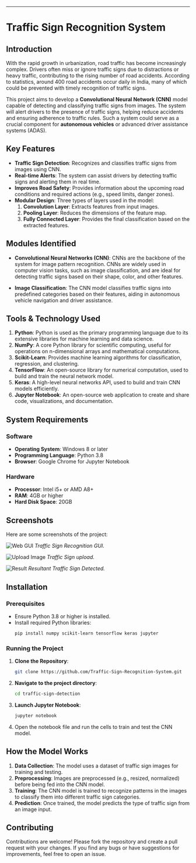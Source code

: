 ---
# Traffic Sign Recognition System

## Introduction

With the rapid growth in urbanization, road traffic has become increasingly complex. Drivers often miss or ignore traffic signs due to distractions or heavy traffic, contributing to the rising number of road accidents. According to statistics, around 400 road accidents occur daily in India, many of which could be prevented with timely recognition of traffic signs.

This project aims to develop a **Convolutional Neural Network (CNN)** model capable of detecting and classifying traffic signs from images. The system will alert drivers to the presence of traffic signs, helping reduce accidents and ensuring adherence to traffic rules. Such a system could serve as a crucial component for **autonomous vehicles** or advanced driver assistance systems (ADAS).

## Key Features

- **Traffic Sign Detection**: Recognizes and classifies traffic signs from images using CNN.
- **Real-time Alerts**: The system can assist drivers by detecting traffic signs and alerting them in real time.
- **Improves Road Safety**: Provides information about the upcoming road conditions and required actions (e.g., speed limits, danger zones).
- **Modular Design**: Three types of layers used in the model:
  1. **Convolution Layer**: Extracts features from input images.
  2. **Pooling Layer**: Reduces the dimensions of the feature map.
  3. **Fully Connected Layer**: Provides the final classification based on the extracted features.

## Modules Identified

- **Convolutional Neural Networks (CNN)**: 
  CNNs are the backbone of the system for image pattern recognition. CNNs are widely used in computer vision tasks, such as image classification, and are ideal for detecting traffic signs based on their shape, color, and other features.

- **Image Classification**:
  The CNN model classifies traffic signs into predefined categories based on their features, aiding in autonomous vehicle navigation and driver assistance.

## Tools & Technology Used

1. **Python**: Python is used as the primary programming language due to its extensive libraries for machine learning and data science.
2. **NumPy**: A core Python library for scientific computing, useful for operations on n-dimensional arrays and mathematical computations.
3. **Scikit-Learn**: Provides machine learning algorithms for classification, regression, and clustering.
4. **TensorFlow**: An open-source library for numerical computation, used to build and train the neural network model.
5. **Keras**: A high-level neural networks API, used to build and train CNN models efficiently.
6. **Jupyter Notebook**: An open-source web application to create and share code, visualizations, and documentation.

## System Requirements

### Software
- **Operating System**: Windows 8 or later
- **Programming Language**: Python 3.8
- **Browser**: Google Chrome for Jupyter Notebook

### Hardware
- **Processor**: Intel i5+ or AMD A8+
- **RAM**: 4GB or higher
- **Hard Disk Space**: 20GB

## Screenshots

Here are some screenshots of the project:

![Web GUI](Images/tsrs.png)
*Traffic Sign Recognition GUI.*

![Upload Image](Images/tsrs1.png)
*Traffic Sign upload.*

![Result](Images/tsrs2.png)
*Resultant Traffic Sign Detected.*

## Installation

### Prerequisites
- Ensure Python 3.8 or higher is installed.
- Install required Python libraries:
   ```bash
   pip install numpy scikit-learn tensorflow keras jupyter
   ```

### Running the Project

1. **Clone the Repository**:
   ```bash
   git clone https://github.com/Traffic-Sign-Recognition-System.git
   ```
2. **Navigate to the project directory**:
   ```bash
   cd traffic-sign-detection
   ```
3. **Launch Jupyter Notebook**:
   ```bash
   jupyter notebook
   ```
4. Open the notebook file and run the cells to train and test the CNN model.

## How the Model Works

1. **Data Collection**: The model uses a dataset of traffic sign images for training and testing.
2. **Preprocessing**: Images are preprocessed (e.g., resized, normalized) before being fed into the CNN model.
3. **Training**: The CNN model is trained to recognize patterns in the images to classify them into different traffic sign categories.
4. **Prediction**: Once trained, the model predicts the type of traffic sign from an image input.

## Contributing

Contributions are welcome! Please fork the repository and create a pull request with your changes. If you find any bugs or have suggestions for improvements, feel free to open an issue.

